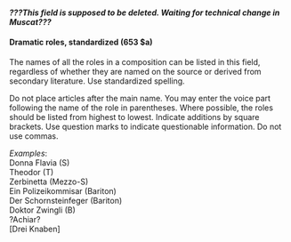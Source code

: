 #### 

#### *???This field is supposed to be deleted. Waiting for technical change in Muscat???*

#### Dramatic roles, standardized (653 $a) 

The names of all the roles in a composition can be listed in this field, regardless of whether they are named on the source or derived from secondary literature. Use standardized spelling.

Do not place articles after the main name. You may enter the voice part following the name of the role in parentheses. Where possible, the roles should be listed from highest to lowest. Indicate additions by square brackets. Use question marks to indicate questionable information. Do not use commas.

_Examples_:  
Donna Flavia (S)  
Theodor (T)  
Zerbinetta (Mezzo-S)  
Ein Polizeikommisar (Bariton)  
Der Schornsteinfeger (Bariton)  
Doktor Zwingli (B)  
?Achiar?  
[Drei Knaben]